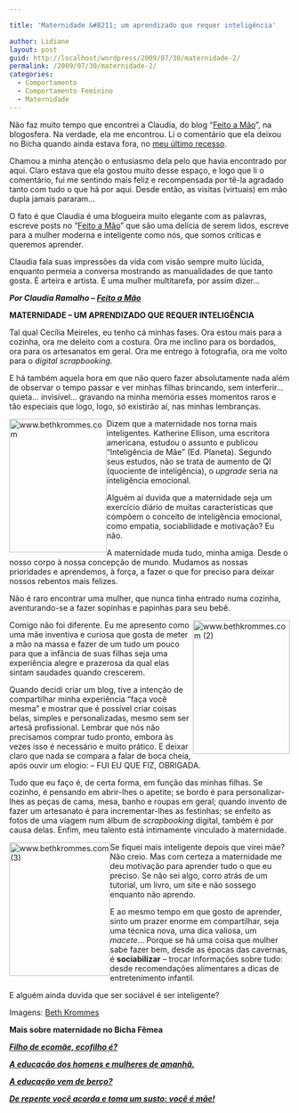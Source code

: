 ```yaml
---

title: 'Maternidade &#8211; um aprendizado que requer inteligência'

author: Lidiane
layout: post
guid: http://localhost/wordpress/2009/07/30/maternidade-2/
permalink: /2009/07/30/maternidade-2/
categories:
  - Comportamento
  - Comportamento Feminino
  - Maternidade
---
```

Não faz muito tempo que encontrei a Claudia, do blog “<a href="http://claudinha-feitoamo.blogspot.com/" target="_blank">Feito a Mão</a>”, na blogosfera. Na verdade, ela me encontrou. Li o comentário que ela deixou no Bicha quando ainda estava fora, no [meu último recesso](http://www.trololodemulher.com.br/2009/06/05/aviso-a-quem-navega-visita-e-comenta-no-bicha/).

Chamou a minha atenção o entusiasmo dela pelo que havia encontrado por aqui. Claro estava que ela gostou muito desse espaço, e logo que li o comentário, fui me sentindo mais feliz e recompensada por tê-la agradado tanto com tudo o que há por aqui. Desde então, as visitas (virtuais) em mão dupla jamais pararam…

O fato é que Claudia é uma blogueira muito elegante com as palavras, escreve posts no “<a href="http://claudinha-feitoamo.blogspot.com/" target="_blank">Feito a Mão</a>” que são uma delícia de serem lidos, escreve para a mulher moderna e inteligente como nós, que somos críticas e queremos aprender.

Claudia fala suas impressões da vida com visão sempre muito lúcida, enquanto permeia a conversa mostrando as manualidades de que tanto gosta. É arteira e artista. É uma mulher multitarefa, por assim dizer…

**_Por Claudia Ramalho – <a href="http://claudinha-feitoamo.blogspot.com/" target="_blank">Feito a Mão</a>_**

**MATERNIDADE – UM APRENDIZADO QUE REQUER INTELIGÊNCIA**

Tal qual Cecília Meireles, eu tenho cá minhas fases. Ora estou mais para a cozinha, ora me deleito com a costura. Ora me inclino para os bordados, ora para os artesanatos em geral. Ora me entrego à fotografia, ora me volto para o _digital scrapbooking_.

E há também aquela hora em que não quero fazer absolutamente nada além de observar o tempo passar e ver minhas filhas brincando, sem interferir&#8230; quieta&#8230; invisível&#8230; gravando na minha memória esses momentos raros e tão especiais que logo, logo, só existirão aí, nas minhas lembranças.

[<img style="display: inline; margin-left: 0; margin-right: 0; border-width: 0;" title="www.bethkrommes.com" src="http://www.trololodemulher.com.br/blog/wp-content/uploads/2009/07/www-bethkrommes-com_thumb.jpg" border="0" alt="www.bethkrommes.com" width="175" height="240" align="left" />](http://www.trololodemulher.com.br/blog/wp-content/uploads/2009/07/www-bethkrommes-com.jpg) Dizem que a maternidade nos torna mais inteligentes. Katherine Ellison, uma escritora americana, estudou o assunto e publicou “Inteligência de Mãe” (Ed. Planeta). Segundo seus estudos, não se trata de aumento de QI (quociente de inteligência), o _upgrade_ seria na inteligência emocional.

Alguém aí duvida que a maternidade seja um exercício diário de muitas características que compõem o conceito de inteligência emocional, como empatia, sociabilidade e motivação? Eu não.

A maternidade muda tudo, minha amiga. Desde o nosso corpo à nossa concepção de mundo. Mudamos as nossas prioridades e aprendemos, à força, a fazer o que for preciso para deixar nossos rebentos mais felizes.

Não é raro encontrar uma mulher, que nunca tinha entrado numa cozinha, aventurando-se a fazer sopinhas e papinhas para seu bebê.

[<img style="display: inline; margin-left: 0; margin-right: 0; border-width: 0;" title="www.bethkrommes.com (2)" src="http://www.trololodemulher.com.br/blog/wp-content/uploads/2009/07/www-bethkrommes-com2_thumb.jpg" border="0" alt="www.bethkrommes.com (2)" width="174" height="240" align="right" />](http://www.trololodemulher.com.br/blog/wp-content/uploads/2009/07/www-bethkrommes-com2.jpg) Comigo não foi diferente. Eu me apresento como uma mãe inventiva e curiosa que gosta de meter a mão na massa e fazer de um tudo um pouco para que a infância de suas filhas seja uma experiência alegre e prazerosa da qual elas sintam saudades quando crescerem.

Quando decidi criar um blog, tive a intenção de compartilhar minha experiência “faça você mesma” e mostrar que é possível criar coisas belas, simples e personalizadas, mesmo sem ser artesã profissional. Lembrar que nós não precisamos comprar tudo pronto, embora às vezes isso é necessário e muito prático. E deixar claro que nada se compara a falar de boca cheia, após ouvir um elogio: &#8211; FUI EU QUE FIZ, OBRIGADA.

Tudo que eu faço é, de certa forma, em função das minhas filhas. Se cozinho, é pensando em abrir-lhes o apetite; se bordo é para personalizar-lhes as peças de cama, mesa, banho e roupas em geral; quando invento de fazer um artesanato é para incrementar-lhes as festinhas; se enfeito as fotos de uma viagem num álbum de _scrapbooking_ digital, também é por causa delas. Enfim, meu talento está intimamente vinculado à maternidade.

[<img style="display: inline; margin-left: 0; margin-right: 0; border-width: 0;" title="www.bethkrommes.com (3)" src="http://www.trololodemulher.com.br/blog/wp-content/uploads/2009/07/www-bethkrommes-com3_thumb.jpg" border="0" alt="www.bethkrommes.com (3)" width="181" height="240" align="left" />](http://www.trololodemulher.com.br/blog/wp-content/uploads/2009/07/www-bethkrommes-com3.jpg) Se fiquei mais inteligente depois que virei mãe? Não creio. Mas com certeza a maternidade me deu motivação para aprender tudo o que eu preciso. Se não sei algo, corro atrás de um tutorial, um livro, um site e não sossego enquanto não aprendo.

E ao mesmo tempo em que gosto de aprender, sinto um prazer enorme em compartilhar, seja uma técnica nova, uma dica valiosa, um _macete_&#8230; Porque se há uma coisa que mulher sabe fazer bem, desde as épocas das cavernas, é **sociabilizar** &#8211; trocar informações sobre tudo: desde recomendações alimentares a dicas de entretenimento infantil.

E alguém ainda duvida que ser sociável é ser inteligente?

Imagens: <a href="http://www.bethkrommes.com/" target="_blank">Beth Krommes</a>

**Mais sobre maternidade no Bicha Fêmea**

**_<a href="http://www.trololodemulher.com.br/2010/05/19/educacao-ecologica-criancas/" target="_self">Filho de ecomãe, ecofilho é?</a>_**

**_<a href="http://www.trololodemulher.com.br/2009/12/02/educacao-domestica/" target="_self">A educação dos homens e mulheres de amanhã.</a>_**

**_<a href="http://www.trololodemulher.com.br/2009/11/16/educao-criancas/" target="_self">A educação vem de berço?</a>_**

**_<a href="http://www.trololodemulher.com.br/2009/08/20/maternidade/" target="_self">De repente você acorda e toma um susto: você é mãe!</a>_**